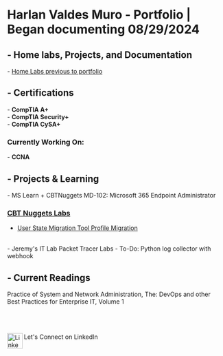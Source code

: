 <h1>Harlan Valdes Muro - Portfolio | Began documenting 08/29/2024</h1>
<h2> - Home labs, Projects, and Documentation </h2>
- <a href="https://github.com/harlanvaldes/harlanvaldes/blob/main/Previous/Previous-Projects.png" target="_blank"> Home Labs previous to portfolio</a>
<h2> - Certifications </h2>
- <b>CompTIA A+</b> <br>
- <b>CompTIA Security+</b> <br>
- <b>CompTIA CySA+</b> <br>
<h3>Currently Working On:</h3>
- <b>CCNA</b>
<h2>- Projects & Learning</h2>
- MS Learn + CBTNuggets MD-102: Microsoft 365 Endpoint Administrator<br>
<h3> <a href="https://github.com/harlanvaldes/harlanvaldes/tree/main/CBTNuggets" target="_blank"> CBT Nuggets Labs</a><br></h3>
<ul>
  <li><a href="https://github.com/harlanvaldes/harlanvaldes/tree/main/CBTNuggets/USMT" target="_blank"> User State Migration Tool Profile Migration</a></li>
</ul>  
<br>
- Jeremy's IT Lab Packet Tracer Labs
- To-Do: Python log collector with webhook<br>

<h2>- Current Readings</h2>
Practice of System and Network Administration, The: DevOps and other Best Practices for Enterprise IT, Volume 1

<br><br><br><a href="https://www.linkedin.com/in/harlan-valdes-muro/">
<img align="left" alt="LinkedIn" width="36px" src="https://content.linkedin.com/content/dam/me/business/en-us/amp/brand-site/v2/bg/LI-Bug.svg.original.svg"/>
</a> Let's Connect on LinkedIn


<!-- <a href="#" onClick="MyWindow=window.open('http://www.google.com','MyWindow','width=600,height=300'); return false;">Test</a> -->
